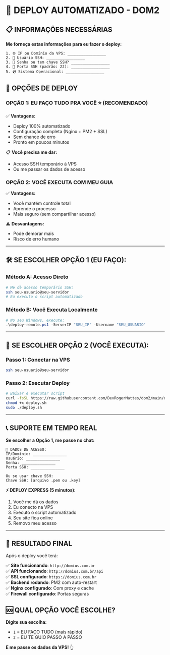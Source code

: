 # 🎯 DEPLOY AUTOMATIZADO - DOM2

## 📋 INFORMAÇÕES NECESSÁRIAS

**Me forneça estas informações para eu fazer o deploy:**

```
1. 🌐 IP ou Domínio da VPS: _________________
2. 👤 Usuário SSH: _________________  
3. 🔑 Senha ou tem chave SSH? _________________
4. 🚪 Porta SSH (padrão: 22): _________________
5. 💿 Sistema Operacional: _________________
```

## 🚀 OPÇÕES DE DEPLOY

### **OPÇÃO 1: EU FAÇO TUDO PRA VOCÊ** ⭐ (RECOMENDADO)
✅ **Vantagens:**
- Deploy 100% automatizado
- Configuração completa (Nginx + PM2 + SSL)
- Sem chance de erro
- Pronto em poucos minutos

📋 **Você precisa me dar:**
- Acesso SSH temporário à VPS
- Ou me passar os dados de acesso

### **OPÇÃO 2: VOCÊ EXECUTA COM MEU GUIA** 
✅ **Vantagens:**
- Você mantém controle total
- Aprende o processo
- Mais seguro (sem compartilhar acesso)

⚠️ **Desvantagens:**
- Pode demorar mais
- Risco de erro humano

---

## 🛠️ SE ESCOLHER OPÇÃO 1 (EU FAÇO):

### **Método A: Acesso Direto**
```bash
# Me dê acesso temporário SSH:
ssh seu-usuario@seu-servidor
# Eu executo o script automatizado
```

### **Método B: Você Executa Localmente** 
```powershell
# No seu Windows, execute:
.\deploy-remote.ps1 -ServerIP "SEU_IP" -Username "SEU_USUARIO"
```

---

## 🔧 SE ESCOLHER OPÇÃO 2 (VOCÊ EXECUTA):

### **Passo 1: Conectar na VPS**
```bash
ssh seu-usuario@seu-servidor
```

### **Passo 2: Executar Deploy**
```bash
# Baixar e executar script
curl -fsSL https://raw.githubusercontent.com/DevRogerMattes/dom2/main/deploy.sh -o deploy.sh
chmod +x deploy.sh
sudo ./deploy.sh
```

---

## 📞 SUPORTE EM TEMPO REAL

**Se escolher a Opção 1, me passe no chat:**

```
🔐 DADOS DE ACESSO:
IP/Domínio: _______________
Usuário: _______________  
Senha: _______________
Porta SSH: _______________

Ou se usar chave SSH:
Chave SSH: [arquivo .pem ou .key]
```

**⚡ DEPLOY EXPRESS (5 minutos):**
1. Você me dá os dados
2. Eu conecto na VPS
3. Executo o script automatizado
4. Seu site fica online
5. Removo meu acesso

---

## 🎯 RESULTADO FINAL

Após o deploy você terá:

✅ **Site funcionando**: `http://domius.com.br`  
✅ **API funcionando**: `http://domius.com.br/api`  
✅ **SSL configurado**: `https://domius.com.br`  
✅ **Backend rodando**: PM2 com auto-restart  
✅ **Nginx configurado**: Com proxy e cache  
✅ **Firewall configurado**: Portas seguras  

## 🆘 QUAL OPÇÃO VOCÊ ESCOLHE?

**Digite sua escolha:**
- `1` = EU FAÇO TUDO (mais rápido)
- `2` = EU TE GUIO PASSO A PASSO

**E me passe os dados da VPS!** 👆